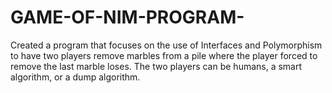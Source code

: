 # GAME-OF-NIM-PROGRAM-
Created a program that focuses on the use of Interfaces and Polymorphism to have two players remove marbles from a pile where the player forced to remove the last marble loses. The two players can be humans, a smart algorithm, or a dump algorithm. 

